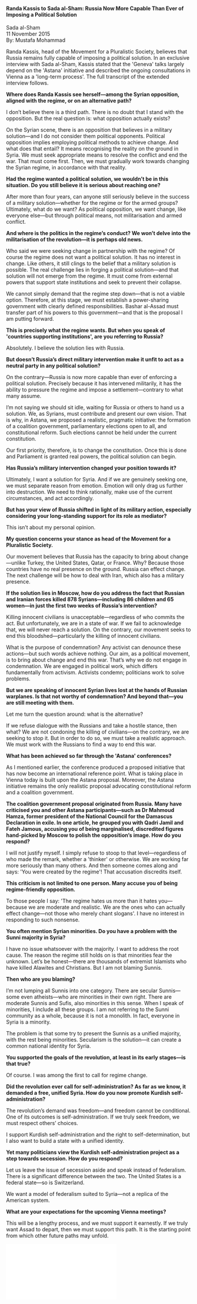 <h4>Randa Kassis to Sada al-Sham: Russia Now More Capable Than Ever of Imposing a Political Solution</h4>

Sada al-Sham  
11 November 2015  
By: Mustafa Mohammad

Randa Kassis, head of the Movement for a Pluralistic Society, believes that Russia remains fully capable of imposing a political solution. In an exclusive interview with Sada al-Sham, Kassis stated that the 'Geneva' talks largely depend on the 'Astana' initiative and described the ongoing consultations in Vienna as a 'long-term process'. The full transcript of the extended interview follows.

<b>Where does Randa Kassis see herself—among the Syrian opposition, aligned with the regime, or on an alternative path?</b>

I don’t believe there is a third path. There is no doubt that I stand with the opposition. But the real question is: what opposition actually exists?

On the Syrian scene, there is an opposition that believes in a military solution—and I do not consider them political opponents. Political opposition implies employing political methods to achieve change. And what does that entail? It means recognising the reality on the ground in Syria. We must seek appropriate means to resolve the conflict and end the war. That must come first. Then, we must gradually work towards changing the Syrian regime, in accordance with that reality.

<b>Had the regime wanted a political solution, we wouldn’t be in this situation. Do you still believe it is serious about reaching one?</b>

After more than four years, can anyone still seriously believe in the success of a military solution—whether for the regime or for the armed groups? Ultimately, what do we want? As political opposition, we want change, like everyone else—but through political means, not militarisation and armed conflict.

<b>And where is the politics in the regime’s conduct? We won’t delve into the militarisation of the revolution—it is perhaps old news.</b>

Who said we were seeking change in partnership with the regime? Of course the regime does not want a political solution. It has no interest in change. Like others, it still clings to the belief that a military solution is possible. The real challenge lies in forging a political solution—and that solution will not emerge from the regime. It must come from external powers that support state institutions and seek to prevent their collapse.

We cannot simply demand that the regime step down—that is not a viable option. Therefore, at this stage, we must establish a power-sharing government with clearly defined responsibilities. Bashar al-Assad must transfer part of his powers to this government—and that is the proposal I am putting forward.

<b>This is precisely what the regime wants. But when you speak of 'countries supporting institutions', are you referring to Russia?</b>

Absolutely. I believe the solution lies with Russia.

<b>But doesn’t Russia’s direct military intervention make it unfit to act as a neutral party in any political solution?</b>

On the contrary—Russia is now more capable than ever of enforcing a political solution. Precisely because it has intervened militarily, it has the ability to pressure the regime and impose a settlement—contrary to what many assume.

I’m not saying we should sit idle, waiting for Russia or others to hand us a solution. We, as Syrians, must contribute and present our own vision. That is why, in Astana, we proposed a realistic, pragmatic initiative: the formation of a coalition government, parliamentary elections open to all, and constitutional reform. Such elections cannot be held under the current constitution.

Our first priority, therefore, is to change the constitution. Once this is done and Parliament is granted real powers, the political solution can begin.

<b>Has Russia’s military intervention changed your position towards it?</b>

Ultimately, I want a solution for Syria. And if we are genuinely seeking one, we must separate reason from emotion. Emotion will only drag us further into destruction. We need to think rationally, make use of the current circumstances, and act accordingly.

<b>But has your view of Russia shifted in light of its military action, especially considering your long-standing support for its role as mediator?</b>

This isn’t about my personal opinion.

<b>My question concerns your stance as head of the Movement for a Pluralistic Society.</b>

Our movement believes that Russia has the capacity to bring about change—unlike Turkey, the United States, Qatar, or France. Why? Because those countries have no real presence on the ground. Russia can effect change. The next challenge will be how to deal with Iran, which also has a military presence.

<b>If the solution lies in Moscow, how do you address the fact that Russian and Iranian forces killed 878 Syrians—including 86 children and 65 women—in just the first two weeks of Russia’s intervention?</b>

Killing innocent civilians is unacceptable—regardless of who commits the act. But unfortunately, we are in a state of war. If we fail to acknowledge that, we will never reach a solution. On the contrary, our movement seeks to end this bloodshed—particularly the killing of innocent civilians.

What is the purpose of condemnation? Any activist can denounce these actions—but such words achieve nothing. Our aim, as a political movement, is to bring about change and end this war. That’s why we do not engage in condemnation. We are engaged in political work, which differs fundamentally from activism. Activists condemn; politicians work to solve problems.

<b>But we are speaking of innocent Syrian lives lost at the hands of Russian warplanes. Is that not worthy of condemnation? And beyond that—you are still meeting with them.</b>

Let me turn the question around: what is the alternative?

If we refuse dialogue with the Russians and take a hostile stance, then what? We are not condoning the killing of civilians—on the contrary, we are seeking to stop it. But in order to do so, we must take a realistic approach. We must work with the Russians to find a way to end this war.

<b>What has been achieved so far through the 'Astana' conferences?</b>

As I mentioned earlier, the conference produced a proposed initiative that has now become an international reference point. What is taking place in Vienna today is built upon the Astana proposal. Moreover, the Astana initiative remains the only realistic proposal advocating constitutional reform and a coalition government.

<b>The coalition government proposal originated from Russia. Many have criticised you and other Astana participants—such as Dr Mahmoud Hamza, former president of the National Council for the Damascus Declaration in exile. In one article, he grouped you with Qadri Jamil and Fateh Jamous, accusing you of being marginalised, discredited figures hand-picked by Moscow to polish the opposition’s image. How do you respond?</b>

I will not justify myself. I simply refuse to stoop to that level—regardless of who made the remark, whether a 'thinker' or otherwise. We are working far more seriously than many others. And then someone comes along and says: 'You were created by the regime'! That accusation discredits itself.

<b>This criticism is not limited to one person. Many accuse you of being regime-friendly opposition.</b>

To those people I say: 'The regime hates us more than it hates you—because we are moderate and realistic. We are the ones who can actually effect change—not those who merely chant slogans'. I have no interest in responding to such nonsense.

<b>You often mention Syrian minorities. Do you have a problem with the Sunni majority in Syria?</b>

I have no issue whatsoever with the majority. I want to address the root cause. The reason the regime still holds on is that minorities fear the unknown. Let’s be honest—there are thousands of extremist Islamists who have killed Alawites and Christians. But I am not blaming Sunnis.

<b>Then who are you blaming?</b>

I’m not lumping all Sunnis into one category. There are secular Sunnis—some even atheists—who are minorities in their own right. There are moderate Sunnis and Sufis, also minorities in this sense. When I speak of minorities, I include all these groups. I am not referring to the Sunni community as a whole, because it is not a monolith. In fact, everyone in Syria is a minority.

The problem is that some try to present the Sunnis as a unified majority, with the rest being minorities. Secularism is the solution—it can create a common national identity for Syria.

<b>You supported the goals of the revolution, at least in its early stages—is that true?</b>

Of course. I was among the first to call for regime change.

<b>Did the revolution ever call for self-administration? As far as we know, it demanded a free, unified Syria. How do you now promote Kurdish self-administration?</b>

The revolution’s demand was freedom—and freedom cannot be conditional. One of its outcomes is self-administration. If we truly seek freedom, we must respect others’ choices.

I support Kurdish self-administration and the right to self-determination, but I also want to build a state with a unified identity.

<b>Yet many politicians view the Kurdish self-administration project as a step towards secession. How do you respond?</b>

Let us leave the issue of secession aside and speak instead of federalism. There is a significant difference between the two. The United States is a federal state—so is Switzerland.

We want a model of federalism suited to Syria—not a replica of the American system.

<b>What are your expectations for the upcoming Vienna meetings?</b>

This will be a lengthy process, and we must support it earnestly. If we truly want Assad to depart, then we must support this path. It is the starting point from which other future paths may unfold.

![](62-Sada%20Alsham.pdf)
<p></p>
